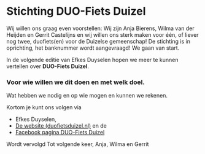 # Stichting DUO-Fiets Duizel

Wij willen ons graag even voorstellen:
Wij zijn Anja Bierens, Wilma van der Heijden en Gerrit Castelijns en wij willen ons sterk maken voor één, of liever nog twee, duofiets(en) voor de Duizelse gemeenschap!
De stichting is in oprichting, het banknummer wordt aangevraagd!
We gaan van start.

In de volgende editie van Efkes Duyselen hopen we meer te kunnen vertellen over 
**DUO-Fiets Duizel**.

### Voor wie willen we dit doen en met welk doel.
Wat hebben we nodig en op wie mogen en kunnen we rekenen.

Kortom je kunt ons volgen via
 - Efkes Duyselen,
 - [De website (duofietsduizel.nl)](https://duofietsduizel.nl/) en de 
 - [Facebook pagina DUO-Fiets Duizel](https://www.facebook.com/duofietsduizel)

Wordt vervolgd
Tot volgende keer, 
Anja, Wilma en Gerrit
